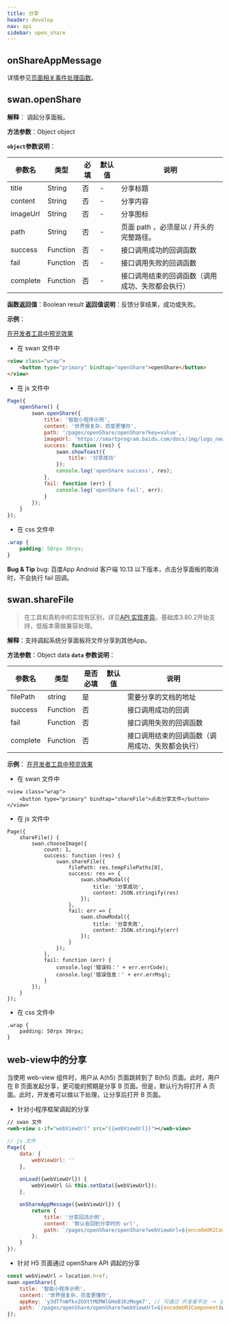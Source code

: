 ```yaml
---
title: 分享
header: develop
nav: api
sidebar: open_share
---
```


## onShareAppMessage

详情参见<a href="http://smartprogram.baidu.com/docs/develop/framework/app_service_page/#%E9%A1%B5%E9%9D%A2%E7%9B%B8%E5%85%B3%E4%BA%8B%E4%BB%B6%E5%A4%84%E7%90%86%E5%87%BD%E6%95%B0/">页面相关事件处理函数</a>。

## swan.openShare

**解释**： 调起分享面板。

**方法参数**：Object object

**`object`参数说明**：

|参数名 |类型  |必填 | 默认值 |说明|
|---- | ---- | ---- | ----|----|
|title |String  |  否  | -| 分享标题|
|content |String  |  否  |  -|分享内容|
|imageUrl |String  |  否  | -| 分享图标|
|path |String  |  否  | -| 页面 path ，必须是以 / 开头的完整路径。|
|success |Function  |  否  | -| 接口调用成功的回调函数|
|fail   | Function  |  否  | -| 接口调用失败的回调函数|
|complete  |  Function  |  否 | -|  接口调用结束的回调函数（调用成功、失败都会执行）|


**函数返回值**：Boolean result
**返回值说明**：反馈分享结果，成功或失败。

**示例**：

<a href="swanide://fragment/bf6d9c5218c3c9a0dc83bab7b1bca04d1559044591619" title="在开发者工具中预览效果" target="_self">在开发者工具中预览效果</a>

* 在 swan 文件中

```html
<view class="wrap">
    <button type="primary" bindtap="openShare">openShare</button>
</view>
```

* 在 js 文件中

```js
Page({
    openShare() {
        swan.openShare({
            title: '智能小程序示例',
            content: '世界很复杂，百度更懂你',
            path: '/pages/openShare/openShare?key=value',
            imageUrl: 'https://smartprogram.baidu.com/docs/img/logo_new.png',
            success: function (res) {
                swan.showToast({
                    title: '分享成功'
                });
                console.log('openShare success', res);
            },
            fail: function (err) {
                console.log('openShare fail', err);
            }
        });
    }
});
```
* 在 css 文件中

```css
.wrap {
    padding: 50rpx 30rpx;
}
```

**Bug & Tip**
bug: 百度App Android 客户端 10.13 以下版本，点击分享面板的取消时，不会执行 fail 回调。

##  swan.shareFile

>  在工具和真机中的实现有区别，详见[API 实现差异](https://smartapp.baidu.com/docs/develop/devtools/diff/)。基础库3.80.2开始支持，低版本需做兼容处理。

**解释**：支持调起系统分享面板将文件分享到其他App。


**方法参数**：Object data
**`data` 参数说明**：

|参数名 |类型  |是否必填  |默认值|说明|
|---- | ---- | ---- |--|---- |
|filePath| string | 是 |   |需要分享的文档的地址|
|success |Function  |  否 | | 接口调用成功的回调|
|fail   | Function |   否  | |接口调用失败的回调函数|
|complete  |  Function |   否 |  |接口调用结束的回调函数（调用成功、失败都会执行）|

**示例**：
<a href="swanide://fragment/6c244bf3c5956ed06e526e3e886cfbde1561984657908" title="在开发者工具中预览效果" target="_blank">在开发者工具中预览效果</a>

* 在 swan 文件中
```
<view class="wrap">
    <button type="primary" bindtap="shareFile">点击分享文件</button>
</view>
```

* 在 js 文件中
```
Page({
    shareFile() {
        swan.chooseImage({
            count: 1,
            success: function (res) {
                swan.shareFile({
                    filePath: res.tempFilePaths[0],
                    success: res => {
                        swan.showModal({
                            title: '分享成功',
                            content: JSON.stringify(res)
                        });
                    },
                    fail: err => {
                        swan.showModal({
                            title: '分享失败',
                            content: JSON.stringify(err)
                        });
                    }
                });
            },
            fail: function (err) {
                console.log('错误码：' + err.errCode);
                console.log('错误信息：' + err.errMsg);
            }
        });
    }
});
```
* 在 css 文件中
```
.wrap {
    padding: 50rpx 30rpx;
}
```

## web-view中的分享 

当使用 web-view 组件时，用户从 A(h5) 页面跳转到了 B(h5) 页面。此时，用户在 B 页面发起分享，更可能的预期是分享 B 页面。但是，默认行为将打开 A 页面。此时，开发者可以做以下处理，让分享后打开 B 页面。

* 针对小程序框架调起的分享

```xml
// swan 文件
<web-view s-if="webViewUrl" src="{{webViewUrl}}"></web-view>
```
```js
// js 文件
Page({
    data: {
        webViewUrl: ''
    },
    
    onLoad({webViewUrl}) {
        webViewUrl && this.setData({webViewUrl});
    },

    onShareAppMessage({webViewUrl}) {
        return {
            title: '分享回流示例',
            content: '默认会回到分享时的 url',
            path: `/pages/openShare/openShare?webViewUrl=${encodeURIComponent(webViewUrl)}`
        };
    }
});
```

* 针对 H5 页面通过 openShare API 调起的分享

```js
const webViewUrl = location.href;
swan.openShare({
    title: '智能小程序示例',
	content: '世界很复杂，百度更懂你',
    appKey: 'y3dTfnWfkx2OXttMEMWlGHoB1KzMogm7', // 可通过 开发者平台 -> 设置 -> 开发设置 中查看
    path: `/pages/openShare/openShare?webViewUrl=${encodeURIComponent(webViewUrl)}`
});
```
